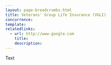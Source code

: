 ```yaml
---
layout: page-breadcrumbs.html
title: Veterans' Group Life Insurance (VGLI)
concurrence: 
template: 
relatedlinks:
  - url: http://www.google.com
    title: 
    description: 
---
```


Text
